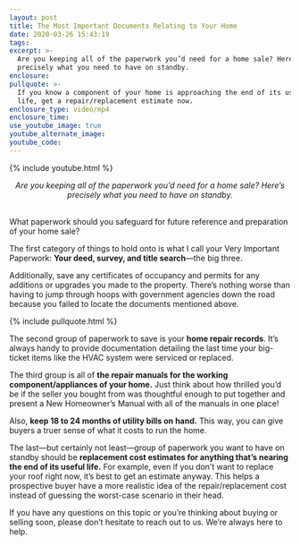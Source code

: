```yaml
---
layout: post
title: The Most Important Documents Relating to Your Home
date: 2020-03-26 15:43:19
tags:
excerpt: >-
  Are you keeping all of the paperwork you’d need for a home sale? Here’s
  precisely what you need to have on standby.
enclosure:
pullquote: >-
  If you know a component of your home is approaching the end of its useful
  life, get a repair/replacement estimate now.
enclosure_type: video/mp4
enclosure_time:
use_youtube_image: true
youtube_alternate_image:
youtube_code:
---
```


{% include youtube.html %}

<center><em>Are you keeping all of the paperwork you’d need for a home sale? Here’s precisely what you need to have on standby. </em></center>
&nbsp;

What paperwork should you safeguard for future reference and preparation of your home sale?

The first category of things to hold onto is what I call your Very Important Paperwork: **Your deed, survey, and title search**—the big three.&nbsp;

Additionally, save any certificates of occupancy and permits for any additions or upgrades you made to the property. There’s nothing worse than having to jump through hoops with government agencies down the road because you failed to locate the documents mentioned above.&nbsp;

{% include pullquote.html %}

The second group of paperwork to save is your **home repair records**. It’s always handy to provide documentation detailing the last time your big-ticket items like the HVAC system were serviced or replaced.&nbsp;

The third group is all of **the repair manuals for the working component/appliances of your home.** Just think about how thrilled you’d be if the seller you bought from was thoughtful enough to put together and present a New Homeowner’s Manual with all of the manuals in one place\!&nbsp;

Also, **keep 18 to 24 months of utility bills on hand.** This way, you can give buyers a truer sense of what it costs to run the home.&nbsp;

The last—but certainly not least—group of paperwork you want to have on standby should be **replacement cost estimates for anything that’s nearing the end of its useful life.** For example, even if you don’t want to replace your roof right now, it’s best to get an estimate anyway. This helps a prospective buyer have a more realistic idea of the repair/replacement cost instead of guessing the worst-case scenario in their head.&nbsp;

If you have any questions on this topic or you’re thinking about buying or selling soon, please don’t hesitate to reach out to us. We’re always here to help.

&nbsp;